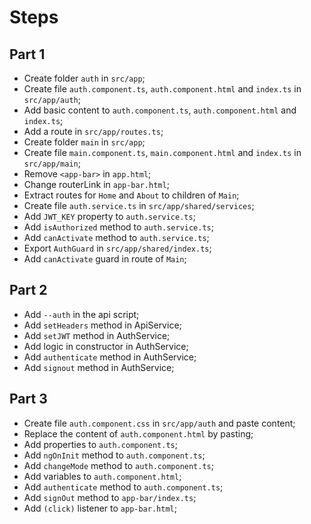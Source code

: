 # Steps

## Part 1

- Create folder `auth` in `src/app`;
- Create file `auth.component.ts`, `auth.component.html` and `index.ts` in `src/app/auth`;
- Add basic content to `auth.component.ts`, `auth.component.html` and `index.ts`;
- Add a route in `src/app/routes.ts`;
- Create folder `main` in `src/app`;
- Create file `main.component.ts`, `main.component.html` and `index.ts` in `src/app/main`;
- Remove `<app-bar>` in `app.html`;
- Change routerLink in `app-bar.html`;
- Extract routes for `Home` and `About` to children of `Main`;
- Create file `auth.service.ts` in `src/app/shared/services`;
- Add `JWT_KEY` property to `auth.service.ts`;
- Add `isAuthorized` method to `auth.service.ts`;
- Add `canActivate` method to `auth.service.ts`;
- Export `AuthGuard` in `src/app/shared/index.ts`;
- Add `canActivate` guard in route of `Main`;

## Part 2

- Add `--auth` in the api script;
- Add `setHeaders` method in ApiService;
- Add `setJWT` method in AuthService;
- Add logic in constructor in AuthService;
- Add `authenticate` method in AuthService;
- Add `signout` method in AuthService;

## Part 3

- Create file `auth.component.css` in `src/app/auth` and paste content;
- Replace the content of `auth.component.html` by pasting;
- Add properties to `auth.component.ts`;
- Add `ngOnInit` method to `auth.component.ts`;
- Add `changeMode` method to `auth.component.ts`;
- Add variables to `auth.component.html`;
- Add `authenticate` method to `auth.component.ts`;
- Add `signOut` method to `app-bar/index.ts`;
- Add `(click)` listener to `app-bar.html`;
